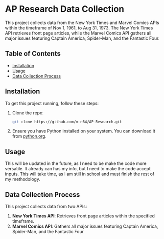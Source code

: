 # AP Research Data Collection

This project collects data from the New York Times and Marvel Comics APIs within the timeframe of Nov 1, 1961, to Aug 31, 1973. The New York Times API retrieves front page articles, while the Marvel Comics API gathers all major issues featuring Captain America, Spider-Man, and the Fantastic Four.

## Table of Contents

- [Installation](#installation)
- [Usage](#usage)
- [Data Collection Process](#data-collection-process)

## Installation

To get this project running, follow these steps:

1. Clone the repo:
    ```sh
    git clone https://github.com/m-n64/AP-Research.git
    ```
2. Ensure you have Python installed on your system. You can download it from [python.org](https://www.python.org/).

## Usage

This will be updated in the future, as I need to be make the code more versatile. It already can has my info, but I need to make the code accept inputs. This will take time, as I am still in school and must finish the rest of my methodology.

## Data Collection Process

This project collects data from two APIs:

1. **New York Times API**: Retrieves front page articles within the specified timeframe.
2. **Marvel Comics API**: Gathers all major issues featuring Captain America, Spider-Man, and the Fantastic Four
